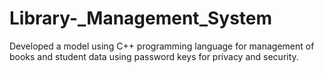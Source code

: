 # Library-_Management_System
Developed a model using C++ programming language for management of books and student data using password keys for privacy and security.
